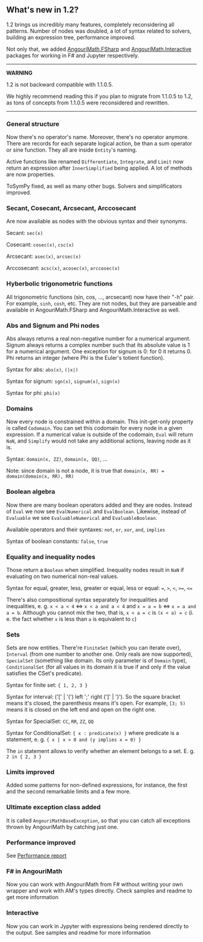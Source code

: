 ## What's new in 1.2?

1.2 brings us incredibly many features, completely reconsidering all patterns. Number of nodes was doubled, 
a lot of syntax related to solvers, building an expression tree, performance improved.

Not only that, we added <a href="fsharp">AngouriMath.FSharp</a> and <a href="inter">AngouriMath.Interactive</a> packages for working in F# and Jupyter respectively.

---
**WARNING**

1.2 is not backward compatible with 1.1.0.5.

We highly recommend reading this if you plan to migrate from 1.1.0.5 to 1.2, as tons of concepts from 1.1.0.5
were reconsidered and rewritten.

---

### General structure

Now there's no operator's name. Moreover, there's no operator anymore. There are records for each separate
logical action, be than a sum operator or sine function. They all are inside `Entity`'s naming.

Active functions like renamed `Differentiate`, `Integrate`, and `Limit` now return an expression after `InnerSimplified`
being applied. A lot of methods are now properties.

ToSymPy fixed, as well as many other bugs. Solvers and simplificators improved.

### Secant, Cosecant, Arcsecant, Arccosecant

Are now available as nodes with the obvious syntax and their synonyms.

Secant: `sec(x)`

Cosecant: `cosec(x)`, `csc(x)`

Arcsecant: `asec(x)`, `arcsec(x)`

Arccosecant: `acsc(x)`, `acosec(x)`, `arccosec(x)`

### Hyberbolic trigonometric functions

All trigonometric functions (sin, cos, ..., arcsecant) now have their "-h" pair. For example, `sinh`, `cosh`, etc.
They are not nodes, but they are parseable and available in AngouriMath.FSharp and AngouriMath.Interactive as well.

### Abs and Signum and Phi nodes

Abs always returns a real non-negative number for a numerical argument. Signum always returns a complex
number such that its absolute value is 1 for a numerical argument. One exception for signum is 0:
for 0 it returns 0. Phi returns an integer (where Phi is the Euler's totient function).

Syntax for abs: `abs(x)`, `(|x|)`

Syntax for signum: `sgn(x)`, `signum(x)`, `sign(x)`

Syntax for phi: `phi(x)`

### Domains

Now every node is constrained within a domain. This init-get-only property is called `Codomain`. You can
set this codomain for every node in a given expression. If a numerical value is outside of the codomain,
`Eval` will return `NaN`, and `Simplify` would not take any additional actions, leaving node as it is.

Syntax: `domain(x, ZZ)`, `domain(x, QQ)`, ...

Note: since domain is not a node, it is true that `domain(x, RR) = domain(domain(x, RR), RR)`

### Boolean algebra

Now there are many boolean operators added and they are nodes. Instead of `Eval` we now see
`EvalNumerical` and `EvalBoolean`. Likewise, instead of `Evaluable` we see `EvaluableNumerical`
and `EvaluableBoolean`.

Available operators and their syntaxes: `not`, `or`, `xor`, `and`, `implies`

Syntax of boolean constants: `false`, `true`

### Equality and inequality nodes

Those return a `Boolean` when simplified. Inequality nodes result in `NaN` if evaluating on two 
numerical non-real values. 

Syntax for equal, greater, less, greater or equal, less or equal: `=`, `>`, `<`, `>=`, `<=`

There's also compositional syntax separately for inequalities and inequalities, e. g.
`x < a < 4` <=> `x < a and a < 4` and `x = a = b` <=> `x = a and a = b`. Although you cannot mix
the two, that is, `x < a = c` is `(x < a) = c` (i. e. the fact whether `x` is less than `a`
is equivalent to `c`)

### Sets

Sets are now entities. There're `FiniteSet` (which you can iterate over), 
`Interval` (from one number to another one. Only reals are now supported),
`SpecialSet` (something like domain. Its only parameter is of `Domain` type),
`ConditionalSet` (for all values in its domain it is true if and only if the
value satisfies the CSet's predicate).

Syntax for finite set: `{ 1, 2, 3 }`

Syntax for interval: ('[' | '(') left ';' right (']' | ')'). So the square bracket means it's closed, 
the parenthesis means it's open. For example, `[3; 5)` means it is closed on the left end and open on 
the right one.

Syntax for SpecialSet: `CC`, `RR`, `ZZ`, `QQ`

Syntax for ConditionalSet: `{ x : predicate(x) }` where predicate is a statement, e. g.
`{ x | x > 0 and (y implies x = 0) }`

The `in` statement allows to verify whether an element belongs to a set. E. g.
`2 in { 2, 3 }`

### Limits improved

Added some patterns for non-defined expressions, for instance, the first and the second
remarkable limits and a few more.

### Ultimate exception class added

It is called `AngouriMathBaseException`, so that you can catch all exceptions thrown by AngouriMath by catching just one.

### Performance improved

See <a href="./version_performance_control.md">Performance report</a>

### <a id="fsharp"></a>F\# in AngouriMath

Now you can work with AngouriMath from F# without writing your own wrapper and work with AM's types directly. Check samples
and readme to get more information

### <a id="inter"></a>Interactive

Now you can work in Jypyter with expressions being rendered directly to the output. See samples and readme for more information